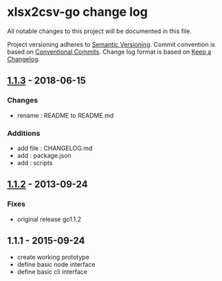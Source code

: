 # xlsx2csv-go change log

All notable changes to this project will be documented in this file.

Project versioning adheres to [Semantic Versioning](http://semver.org/).
Commit convention is based on [Conventional Commits](http://conventionalcommits.org).
Change log format is based on [Keep a Changelog](http://keepachangelog.com/).


## [1.1.3](https://github.com/naototty/xlsx2csv-go/compare/go1.1.2...go1.1.3) - 2018-06-15

### Changes
- rename : README to README.md

### Additions
- add file : CHANGELOG.md
- add : package.json
- add : scripts


## [1.1.2](https://github.com/naototty/xlsx2csv-go/compare/go1.1.1...go1.1.2) - 2013-09-24

### Fixes
- original release go1.1.2


## 1.1.1 - 2015-09-24

- create working prototype
- define basic node interface
- define basic cli interface
